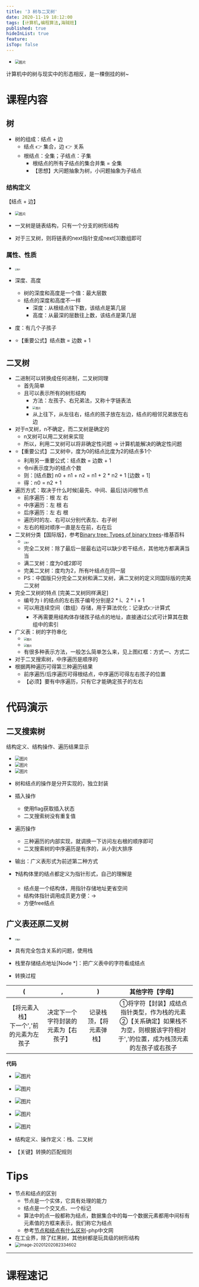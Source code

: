```yaml
---
title: '3 树与二叉树'
date: 2020-11-19 18:12:00
tags: [计算机,编程算法,海贼班]
published: true
hideInList: true
feature: 
isTop: false
---
```

*  <img src="https://cdn.jsdelivr.net/gh/doubleLLL3/blogImgs@main/img/dusljRb.png" alt="图片" style="zoom:67%;" />

计算机中的树与现实中的形态相反，是一棵倒挂的树~

# 课程内容

## 树

* 树的组成：结点 + 边
    * 结点 👉 集合，边 👉 关系
    * 根结点：全集；子结点：子集
        * 根结点的所有子结点的集合并集 = 全集
        * 【思想】大问题抽象为树，小问题抽象为子结点
### 结构定义

【结点 + 边】

*  <img src="https://gitee.com/doubleL3/blog-imgs/raw/master/img/cHUKN5I.png" alt="图片" style="zoom:67%;" />

* 一叉树是链表结构，只有一个分支的树形结构
* 对于三叉树，则将链表的next指针变成next[3]数组即可
### 属性、性质

*  <img src="https://gitee.com/doubleL3/blog-imgs/raw/master/img/Ptvo5rZ.png" alt="图片" style="zoom: 33%;" />

* 深度、高度
    * 树的深度和高度是一个值：最大层数
    * 结点的深度和高度不一样
        * 深度：从根结点往下数，该结点是第几层
        * 高度：从最深的层数往上数，该结点是第几层
* 度：有几个子孩子
* ⭐【重要公式】结点数 = 边数 + 1
## 二叉树

* 二进制可以转换成任何进制，二叉树同理
    * 首先简单
    * 且可以表示所有的树形结构
        * 方法：左孩子、右兄弟法，又称十字链表法
        * <img src="https://gitee.com/doubleL3/blog-imgs/raw/master/img/ZT50Trr.png" alt="图片" style="zoom:50%;" />
        * 从上往下，从左往右，结点的孩子放在左边，结点的相邻兄弟放在右边
* 对于n叉树，n不确定，而二叉树是确定的
    * n叉树可以用二叉树来实现
    * 所以，利用二叉树可以将非确定性问题 → 计算机能解决的确定性问题
* ⭐【重要公式】二叉树中，度为0的结点比度为2的结点多1个
    * 利用另一重要公式：结点数 = 边数 + 1
    * 令ni表示度为i的结点个数
    * 则：[结点数] n0 + n1 + n2 = n1 + 2 * n2 + 1 [边数 + 1]
    * 得：n0 = n2 + 1
* 遍历方式：取决于什么时候[最先、中间、最后]访问根节点
    * 前序遍历：根 左 右
    * 中序遍历：左 根 右
    * 后序遍历：左 右 根
    * 遍历时的左、右可以分别代表左、右子树
    * 左右的相对顺序一直是左在前，右在后
* 二叉树分类【国际版】，参考[Binary tree: Types of binary trees](https://www.wikiwand.com/en/Binary_tree#/Types_of_binary_trees)-维基百科
    * <img src="https://gitee.com/doubleL3/blog-imgs/raw/master/img/n72TkgV.png" alt="图片" style="zoom: 33%;" />
    * 完全二叉树：除了最后一层最右边可以缺少若干结点，其他地方都满满当当
    * 满二叉树：度为0或2即可
    * 完美二叉树：度均为2，所有叶结点在同一层
    * PS：中国版只分完全二叉树和满二叉树，满二叉树的定义同国际版的完美二叉树
* 完全二叉树的特点 [完美二叉树同样满足]
    * 编号为 i 的结点的左右孩子编号分别是2 * i、2 * i + 1
    * 可以用连续空间（数组）存储，用于算法优化：记录式👉计算式
        * 不再需要用结构体存储孩子结点的地址，直接通过公式可计算其在数组中的索引
* 广义表：树的字符串化
    * <img src="https://cdn.jsdelivr.net/gh/doubleLLL3/blogImgs@main/img/BkOudpiZF2sxQ9V.png" alt="图片" style="zoom:50%;" />
    * <img src="https://cdn.jsdelivr.net/gh/doubleLLL3/blogImgs@main/img/w6hVYTB.png" alt="图片" style="zoom:50%;" />
    * 有很多种表示方法，一般怎么简单怎么来，见上图红框：方式一、方式二
* 对于二叉搜索树，中序遍历是顺序的
* 根据两种遍历可得第三种遍历结果
    * 前序遍历/后序遍历可得根结点，中序遍历可得左右孩子的位置
    * 【必须】要有中序遍历，只有它才能确定孩子的左右
# 代码演示

## 二叉搜索树

结构定义、结构操作、遍历结果显示

*  <img src="https://cdn.jsdelivr.net/gh/doubleLLL3/blogImgs@main/img/3y7fm58.png" alt="图片" style="zoom: 80%;" />

*  <img src="https://cdn.jsdelivr.net/gh/doubleLLL3/blogImgs@main/img/mcSp8GL.png" alt="图片" style="zoom: 80%;" />

*  <img src="https://cdn.jsdelivr.net/gh/doubleLLL3/blogImgs@main/img/nXez7aN.png" alt="图片" style="zoom:80%;" />

* 树和结点的操作是分开实现的，独立封装
* 插入操作
    * 使用flag获取插入状态
    * 二叉搜索树没有重复值
* 遍历操作
    * 三种遍历的内部实现，就调换一下访问左右根的顺序即可
    * 二叉搜索树的中序遍历是有序的，从小到大排序
* 输出：广义表形式为前述第二种方式
* ❓结构体里的结点都定义为指针形式，自己的理解是
    * 结点是一个结构体，用指针存储地址更省空间
    * 结构体指针调用成员更方便：->
    * 方便free结点
## 广义表还原二叉树

*  <img src="https://cdn.jsdelivr.net/gh/doubleLLL3/blogImgs@main/img/IjJgkQh87Tei3rz.png" alt="图片" style="zoom: 33%;" />

* 具有完全包含关系的问题，使用栈
* 栈里存储结点地址[Node *]：把广义表中的字符看成结点
* 转换过程
  
|**(**|**,**|**)**|**其他字符【字母】**|
|:----:|:----:|:----:|:----:|
|【将元素入栈】<br>下一个','前的元素为左孩子|决定下一个字符封装的元素为【右孩子】|记录栈顶，【将元素弹栈】|①将字符【封装】成结点指针类型，作为栈的元素<br>②【关系确定】如果栈不为空，则根据该字符相对于','的位置，成为栈顶元素的左孩子或右孩子|

**代码**

*  ![图片](https://cdn.jsdelivr.net/gh/doubleLLL3/blogImgs@main/img/DJbFhox.png)


*  ![图片](https://cdn.jsdelivr.net/gh/doubleLLL3/blogImgs@main/img/XYgBe8L.png)


*  ![图片](https://cdn.jsdelivr.net/gh/doubleLLL3/blogImgs@main/img/geyKxrX.png)


*  ![图片](https://gitee.com/doubleL3/blog-imgs/raw/master/img/GvC0FaL.png)


*  ![图片](https://gitee.com/doubleL3/blog-imgs/raw/master/img/gOo61RX.png)


* 结构定义、操作定义：栈、二叉树
* 【关键】转换的匹配规则
# Tips

* 节点和结点的区别
    * 节点是一个实体，它具有处理的能力
    * 结点是一个交叉点、一个标记
    * 算法中的点一般都称为结点，数据集合中的每一个数据元素都用中间标有元素值的方框来表示，我们称它为结点
    * 参考[节点和结点有什么区别](https://m.php.cn/faq/417153.html)-php中文网
* 在工业界，除了红黑树，其他树都是玩具级的树形结构
* <img src="https://gitee.com/doubleL3/blog-imgs/raw/master/img/m1OpdaN.png" alt="image-20201202082334602" style="zoom: 80%;" />

---


# 课程速记

